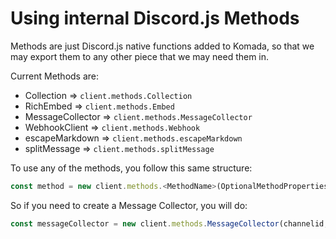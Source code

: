 # Using internal Discord.js Methods

Methods are just Discord.js native functions added to Komada, so that we may
export them to any other piece that we may need them in.

Current Methods are:
- Collection => `client.methods.Collection`
- RichEmbed => `client.methods.Embed`
- MessageCollector => `client.methods.MessageCollector`
- WebhookClient => `client.methods.Webhook`
- escapeMarkdown => `client.methods.escapeMarkdown`
- splitMessage => `client.methods.splitMessage`

To use any of the methods, you follow this same structure:
```js
const method = new client.methods.<MethodName>(OptionalMethodProperties);
```

So if you need to create a Message Collector, you will do:
```js
const messageCollector = new client.methods.MessageCollector(channelid, filter, options);
```
